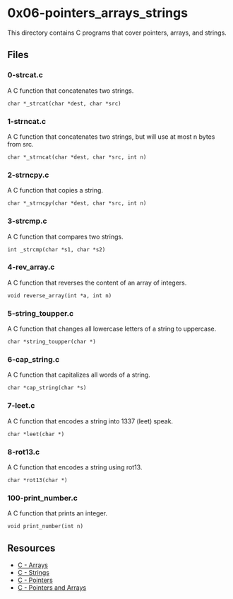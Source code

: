 
# 0x06-pointers_arrays_strings

This directory contains C programs that cover pointers, arrays, and strings.

## Files

### 0-strcat.c

A C function that concatenates two strings.


`char *_strcat(char *dest, char *src)` 

### 1-strncat.c

A C function that concatenates two strings, but will use at most n bytes from src.


`char *_strncat(char *dest, char *src, int n)` 

### 2-strncpy.c

A C function that copies a string.

`char *_strncpy(char *dest, char *src, int n)` 

### 3-strcmp.c

A C function that compares two strings.

`int _strcmp(char *s1, char *s2)` 

### 4-rev_array.c

A C function that reverses the content of an array of integers.

`void reverse_array(int *a, int n)` 

### 5-string_toupper.c

A C function that changes all lowercase letters of a string to uppercase.

`char *string_toupper(char *)` 

### 6-cap_string.c

A C function that capitalizes all words of a string.

`char *cap_string(char *s)` 

### 7-leet.c

A C function that encodes a string into 1337 (leet) speak.

`char *leet(char *)` 

### 8-rot13.c

A C function that encodes a string using rot13.

`char *rot13(char *)` 

### 100-print_number.c

A C function that prints an integer.

`void print_number(int n)` 

## Resources

-   [C - Arrays](https://www.tutorialspoint.com/cprogramming/c_arrays.htm)
-   [C - Strings](https://www.tutorialspoint.com/cprogramming/c_strings.htm)
-   [C - Pointers](https://www.tutorialspoint.com/cprogramming/c_pointers.htm)
-   [C - Pointers and Arrays](https://www.tutorialspoint.com/cprogramming/c_pointer_arrays.htm)
